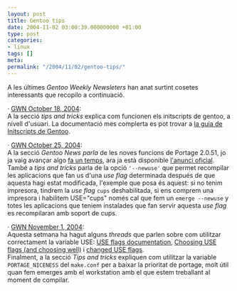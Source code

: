 ```yaml
---
layout: post
title: Gentoo tips
date: 2004-11-02 03:00:39.000000000 +01:00
type: post
categories:
- linux
tags: []
meta:
permalink: "/2004/11/02/gentoo-tips/"
---
```

A les últimes _Gentoo Weekly Newsleters_ han anat surtint cosetes interessants que recopilo a continuació.

· [GWN October 18, 2004](http://www.gentoo.org/news/en/gwn/20041018-newsletter.xml):  
A la secció _tips and tricks_ explica com funcionen els initscripts de gentoo, a nivell d'usuari. La documentació mes complerta es pot trovar a [la guia de Initscripts de Gentoo](http://www.gentoo.org/doc/en/handbook/handbook-x86.xml?part=2&chap=5).

· [GWN October 25, 2004](http://www.gentoo.org/news/en/gwn/20041025-newsletter.xml):  
A la secció _Gentoo News parla_ de les noves funcions de Portage 2.0.51, jo ja vaig avançar algo [fa un temps](/blog/2004/09/29/79/), ara ja està disponible [l'anunci oficial](http://www.gentoo.org/news/20041021-portage51.xml). També a _tips and tricks_ parla de la opció `'--newuse'` que permet recompilar les aplicacions que fan us d'una _use flag_ determinada después de que aquesta hagi estat modificada, l'exemple que posa és aquest: si no tenim impresora, tindrem la _use flag_ `cups` deshabilitada, si ens comprem una impresora i habilitem USE="cups" només cal que fem un `emerge --newuse` y totes les aplicacions que teniem instalades que fan servir aquesta _use flag_ es recompilaran amb soport de cups.

· [GWN November 1, 2004](http://www.gentoo.org/news/en/gwn/20041101-newsletter.xml):  
Aquesta setmana ha hagut alguns _threads_ que parlen sobre com utilitzar correctament la variable USE: [USE flags documentation](http://thread.gmane.org/gmane.linux.gentoo.user/105145), [Choosing USE flags (and choosing well)](http://thread.gmane.org/gmane.linux.gentoo.user/105001) i [changed USE flags](http://thread.gmane.org/gmane.linux.gentoo.user/104703).  
Finalment, a la secció _Tips and tricks_ expliquen com utilitzar la variable `PORTAGE_NICENESS` del `make.conf` per a baixar la prioritat de portage, molt útil quan fem emerges amb el workstation amb el que estem treballant al moment de compilar.

